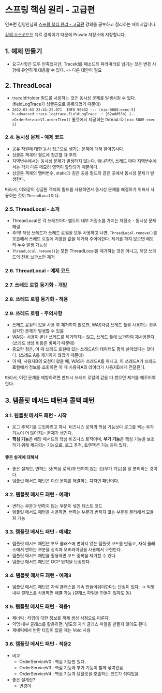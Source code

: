 # 스프링 핵심 원리 - 고급편
인프런 김영한님의 [스프링 핵심 원리 - 고급편](https://www.inflearn.com/course/%EC%8A%A4%ED%94%84%EB%A7%81-%ED%95%B5%EC%8B%AC-%EC%9B%90%EB%A6%AC-%EA%B3%A0%EA%B8%89%ED%8E%B8) 강의를 공부하고 정리하는 페이지입니다.

[강의 소스코드](https://github.com/leesh5000/Spring-Practice/tree/master/%EC%8A%A4%ED%94%84%EB%A7%81%20%ED%95%B5%EC%8B%AC%20%EC%9B%90%EB%A6%AC%20%EA%B3%A0%EA%B8%89%ED%8E%B8/advanced)는 유료 강의이기 때문에 Private 저장소에 저장합니다.

## 1. 예제 만들기

- 요구사항은 모두 만족했지만, TraceId를 매소드의 파라미터로 넘기는 것은 변경 사항에 유연하게 대응할 수 없다. -> 다른 대안이 필요


## 2. ThreadLocal

- traceIdHolder 필드를 사용하는 것은 동시성 문제를 발생시킬 수 있다. (fieldLogTrace가 싱글톤으로 등록되었기 때문에)
- `2022-05-03 23:41:22.071  INFO 96432 --- [nio-8080-exec-5] h.advanced.trace.logtrace.FieldLogTrace  : [62ad053b] |-->OrderServiceV1.orderItem()` 톰캣에서 제공하는 thread ID `[nio-8080-exec-5]`

### 2.4. 동시성 문제 - 예제 코드
- 공유 자원에 대한 동시 접근으로 생기는 문제에 대해 알아봅시다.
- 싱글톤 객체의 필드에 접근할 떄 주의
- 지역변수에서는 동시성 문제가 발생하지 않는다. 왜냐하면, 쓰레드 마다 지역변수에서는 각가 다른 메모리 영역이 할당되기 때문이다.
- 싱글톤 객체의 멤버변수, static과 같은 공용 필드와 같은 곳에서 동시성 문제가 발생한다.

따라서, 이와같이 싱글톤 객체의 필드를 사용하면서 동시성 문제를 해결하기 위해서 사용하는 것이 `ThreadLocal`이다.

### 2.5. ThreadLocal - 소개
- ThreadLocal은 각 쓰레드마다 별도의 내부 저장소를 가지는 저장소 - 동시성 문제 해결
- 주의! 해당 쓰레드가 쓰레드 로컬을 모두 사용하고 나면, `ThreadLocal.remove()`를 호출해서 쓰레드 로컬에 저장된 값을 제거해 주어야한다. 제거를 하지 않으면 메모리 누수 발생 가능성
- `ThreadLocal.remove()`는 모든 ThreadLocal을 제거하는 것은 아니고, 해당 쓰레드의 전용 보관소만 제거

### 2.6. ThreadLocal - 예제 코드

### 2.7. 쓰레드 로컬 동기화 - 개발

### 2.8. 쓰레드 로컬 동기화 - 적용

### 2.9. 쓰레드 로컬 - 주의사항
- 쓰레드 로컬의 값을 사용 후 제거하지 않으면, WAS처럼 쓰레드 풀을 사용하는 경우 심각한 문제가 발생할 수 있음
- WAS는 사용이 끝난 쓰레드를 제거하지는 않고, 쓰레드 풀에 보관하여 재사용한다. (쓰레드 생성 비용은 비싸기 때문에)
- 중요한 점은, 이 때 쓰레드 로컬에 있는 쓰레드A의 데이터도 함께 살아있다는 것이다. (쓰레드 A를 제거하지 않았기 때문에)
- 이 때, 사용자B의 요청이 왔을 때, WAS가 쓰레드A를 꺼내고, 이 쓰레드A가 쓰레드 로컬에서 정보를 조회하면 이 때 사용자A의 데이터가 사용자B에게 전달된다.

따라서, 이런 문제를 예방하려면 반드시 쓰레드 로컬의 값을 다 썼으면 제거를 해주어야한다.

## 3. 템플릿 메서드 패턴과 콜백 패턴

### 3.1. 템플릿 메서드 패턴 - 시작
- 로그 추적기를 도입하려고 하니, 비즈니스 로직의 핵심 기능보다 로그를 찍는 부가 기능이 더 많아지는 문제가 생긴다.
- **핵심 기능**은 해당 메서드의 핵심 비즈니스 로직이며, **부가 기능**은 핵심 기능을 보조하기 위해 제공되는 기능으로, 로그 추적, 트랜잭션 기능 등이 있다.

#### 좋은 설계에 대해서
- 좋은 설계란, 변하는 것(핵심 로직)과 변하지 않는 것(부가 기능)을 잘 분리하는 것이다.
- 템플릿 메서드 패턴은 이런 문제를 해결하는 디자인 패턴이다.

### 3.2. 템플릿 메서드 패턴 - 예제1
- 변하는 부분과 변하지 않는 부분이 섞인 테스트 코드
- 템플릿 메서드 패턴을 사용하면, 변하는 부분과 변하지 않는 부분을 분리해서 모듈화 가능

### 3.3. 템플릿 메서드 패턴 - 예제2
- 템플릿 메서드 패턴은 부모 클래스에 변하지 않는 템플릿 코드를 만들고, 자식 클래스에서 변하는 부분을 상속과 오버라이딩을 사용해서 구현한다.
- 템플릿 메서드 패턴을 활용하면 코드 중복을 제거할 수 있다.
- 템플릿 메서드 패턴은 OCP 원칙을 보장한다.

### 3.4. 템플릿 메서드 패턴 - 예제3
- 템플릿 메서드 패턴은 자식 클래스를 계속 만들어줘야한다는 단점이 있다. -> 익명 내부 클래스를 사용하면 해결 가능 (클래스 파일을 만들지 않아도 됨)

### 3.5. 템플릿 메서드 패턴 - 적용1
-  제너릭 : 타입에 대한 정보를 객체 생성 시점으로 미룬다.
-  익명 내부 클래스를 활용하면, 별도의 자식 클래스 파일을 만들지 않아도 된다.
-  제네릭에서 반환 타입이 없을 때는 Void 사용

### 3.6. 템플릿 메서드 패턴 - 적용2
- 비교
  - OrderServiceV0 : 핵심 기능만 있다.
  - OrderServiceV3 : 핵심 기능과 부가 기능이 함께 섞여있음
  - OrderServiceV4 : 핵심 기능과 템플릿을 호출하는 코드가 섞여있음
- 좋은 설계란?
  - 변경이 
